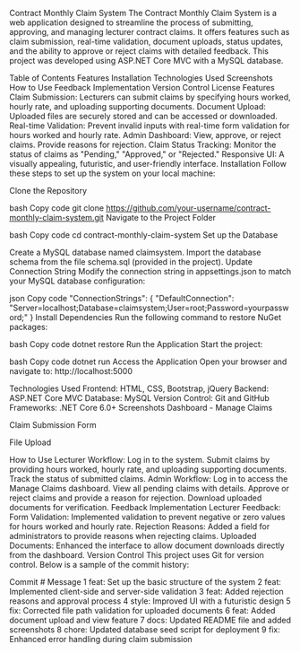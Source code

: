 Contract Monthly Claim System
The Contract Monthly Claim System is a web application designed to streamline the process of submitting, approving, and managing lecturer contract claims. It offers features such as claim submission, real-time validation, document uploads, status updates, and the ability to approve or reject claims with detailed feedback. This project was developed using ASP.NET Core MVC with a MySQL database.

Table of Contents
Features
Installation
Technologies Used
Screenshots
How to Use
Feedback Implementation
Version Control
License
Features
Claim Submission: Lecturers can submit claims by specifying hours worked, hourly rate, and uploading supporting documents.
Document Upload: Uploaded files are securely stored and can be accessed or downloaded.
Real-time Validation: Prevent invalid inputs with real-time form validation for hours worked and hourly rate.
Admin Dashboard: View, approve, or reject claims. Provide reasons for rejection.
Claim Status Tracking: Monitor the status of claims as "Pending," "Approved," or "Rejected."
Responsive UI: A visually appealing, futuristic, and user-friendly interface.
Installation
Follow these steps to set up the system on your local machine:

Clone the Repository

bash
Copy code
git clone https://github.com/your-username/contract-monthly-claim-system.git
Navigate to the Project Folder

bash
Copy code
cd contract-monthly-claim-system
Set up the Database

Create a MySQL database named claimsystem.
Import the database schema from the file schema.sql (provided in the project).
Update Connection String
Modify the connection string in appsettings.json to match your MySQL database configuration:

json
Copy code
"ConnectionStrings": {
    "DefaultConnection": "Server=localhost;Database=claimsystem;User=root;Password=yourpassword;"
}
Install Dependencies
Run the following command to restore NuGet packages:

bash
Copy code
dotnet restore
Run the Application
Start the project:

bash
Copy code
dotnet run
Access the Application
Open your browser and navigate to:
http://localhost:5000

Technologies Used
Frontend: HTML, CSS, Bootstrap, jQuery
Backend: ASP.NET Core MVC
Database: MySQL
Version Control: Git and GitHub
Frameworks: .NET Core 6.0+
Screenshots
Dashboard - Manage Claims

Claim Submission Form

File Upload

How to Use
Lecturer Workflow:
Log in to the system.
Submit claims by providing hours worked, hourly rate, and uploading supporting documents.
Track the status of submitted claims.
Admin Workflow:
Log in to access the Manage Claims dashboard.
View all pending claims with details.
Approve or reject claims and provide a reason for rejection.
Download uploaded documents for verification.
Feedback Implementation
Lecturer Feedback:
Form Validation: Implemented validation to prevent negative or zero values for hours worked and hourly rate.
Rejection Reasons: Added a field for administrators to provide reasons when rejecting claims.
Uploaded Documents: Enhanced the interface to allow document downloads directly from the dashboard.
Version Control
This project uses Git for version control. Below is a sample of the commit history:

Commit #	Message
1	feat: Set up the basic structure of the system
2	feat: Implemented client-side and server-side validation
3	feat: Added rejection reasons and approval process
4	style: Improved UI with a futuristic design
5	fix: Corrected file path validation for uploaded documents
6	feat: Added document upload and view feature
7	docs: Updated README file and added screenshots
8	chore: Updated database seed script for deployment
9	fix: Enhanced error handling during claim submission
